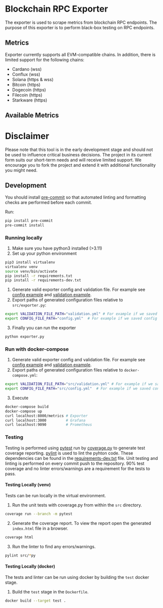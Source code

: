 # Blockchain RPC Exporter
The exporter is used to scrape metrics from blockchain RPC endpoints. The purpose of this exporter is to perform black-box testing on RPC endpoints.
## Metrics
Exporter currently supports all EVM-compatible chains. In addition, there is limited support for the following chains:
- Cardano (wss)
- Conflux (wss)
- Solana (https & wss)
- Bitcoin (https)
- Dogecoin (https)
- Filecoin (https)
- Starkware (https)

## Available Metrics

# Disclaimer
Please note that this tool is in the early development stage and should not be used to influence critical business decisions.
The project in its current form suits our short-term needs and will receive limited support. We encourage you to fork the project and extend it with additional functionality you might need.

## Development
You should install [pre-commit](https://pre-commit.com/) so that automated linting and formatting checks are performed before each commit.

Run:
```bash
pip install pre-commit
pre-commit install
```
### Running locally
1. Make sure you have python3 installed (>3.11)
2. Set up your python environment
```bash
pip3 install virtualenv
virtualenv venv
source venv/bin/activate
pip install -r requirements.txt
pip install -r requirements-dev.txt
```
1. Generate valid exporter config and validation file. For example see [config example](config/exporter_example/config.yml) and [validation example](config/exporter_example/validation.yml).
2. Export paths of generated configuration files relative to `src/exporter.py`:
```bash
export VALIDATION_FILE_PATH="validation.yml" # For example if we saved validation config file in src/validation.yml
export CONFIG_FILE_PATH="config.yml"  # For example if we saved config file in src/config.yml
```
3. Finally you can run the exporter
```bash
python exporter.py
```
### Run with docker-compose
1. Generate valid exporter config and validation file. For example see [config example](config/exporter_example/config.yml) and [validation example](config/exporter_example/validation.yml).
2. Export paths of generated configuration files relative to `docker-compose.yml`:
```bash
export VALIDATION_FILE_PATH="src/validation.yml" # For example if we saved validation config file in src/validation.yml
export CONFIG_FILE_PATH="src/config.yml"  # For example if we saved config file in src/config.yml
```
3. Execute
```bash
docker-compose build
docker-compose up
curl localhost:8000/metrics # Exporter
curl localhost:3000         # Grafana
curl localhost:9090         # Prometheus
```

### Testing
Testing is performed using [pytest](https://docs.pytest.org/) run by [coverage.py](https://coverage.readthedocs.io/) to generate test coverage reporting.
[pylint](https://pylint.readthedocs.io/) is used to lint the pyhton code.
These dependencies can be found in the [requirements-dev.txt](requirements-dev.txt) file. Unit testing and linting is performed on every commit push to the repository. 90% test coverage and no linter errors/warnings are a requirement for the tests to pass.

#### Testing Locally (venv)
Tests can be run locally in the virtual environment.
1. Run the unit tests with coverage.py from within the `src` directory.
```bash
coverage run --branch -m pytest
```
2. Generate the coverage report. To view the report open the generated `index.html` file in a browser.
```bash
coverage html
```
3. Run the linter to find any errors/warnings.
```bash
pylint src/*py
```

#### Testing Locally (docker)
The tests and linter can be run using docker by building the `test` docker stage.
1. Build the `test` stage in the `Dockerfile`.
```bash
docker build --target test .
```

